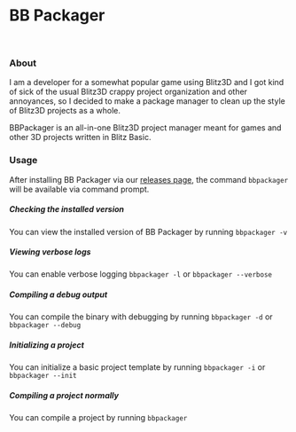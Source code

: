 # BB Packager

<img src="https://img.shields.io/github/v/release/hlpdev/BBPackager" alt=""> <img src="https://img.shields.io/badge/dotnet-9.0-%234e2acd?label=dotnet
" alt=""> <img src="https://img.shields.io/badge/Blitz%20Version-Blitz3D%20TSS-%23ead65d?label=blitz version" alt="">

### About
I am a developer for a somewhat popular game using Blitz3D and I got kind of sick 
of the usual Blitz3D crappy project organization and other annoyances, so I decided 
to make a package manager to clean up the style of Blitz3D projects as a whole.

BBPackager is an all-in-one Blitz3D project manager meant for games and other 3D
projects written in Blitz Basic.

### Usage
After installing BB Packager via our [releases page](https://github.com/hlpdev/BBPackager/releases/latest), the command
``bbpackager`` will be available via command prompt.

##### Checking the installed version
You can view the installed version of BB Packager by running ``bbpackager -v``

##### Viewing verbose logs
You can enable verbose logging ``bbpackager -l`` or ``bbpackager --verbose``

##### Compiling a debug output
You can compile the binary with debugging by running ``bbpackager -d`` or ``bbpackager --debug``

##### Initializing a project
You can initialize a basic project template by running ``bbpackager -i`` or ``bbpackager --init``

##### Compiling a project normally
You can compile a project by running ``bbpackager``